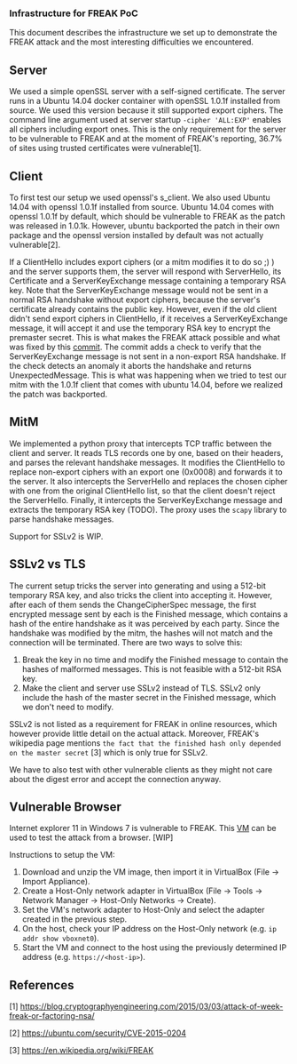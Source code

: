 ### Infrastructure for FREAK PoC

This document describes the infrastructure we set up to demonstrate the FREAK attack and the most interesting difficulties we encountered.

## Server

We used a simple openSSL server with a self-signed certificate. The server runs in a Ubuntu 14.04 docker container with openSSL 1.0.1f installed from source. We used this version because it still supported export ciphers. The command line argument used at server
startup `-cipher 'ALL:EXP'` enables all ciphers including export ones. This is the only requirement for the server to be vulnerable to FREAK and at the moment of FREAK's reporting, 36.7% of sites using trusted certificates were vulnerable[1].

## Client

To first test our setup we used openssl's s_client. We also used Ubuntu 14.04 with openssl 1.0.1f installed from source. Ubuntu 14.04 comes with openssl 1.0.1f by default, which should be vulnerable to FREAK as the patch was released in 1.0.1k. However, ubuntu
backported the patch in their own package and the openssl version installed by default was not actually vulnerable[2]. 

If a ClientHello includes export ciphers (or a mitm modifies it to do so ;) ) and the server supports them, the server will respond
with ServerHello, its Certificate and a ServerKeyExchange message containing a temporary RSA key. Note that the ServerKeyExchange message would not be sent in a normal RSA handshake without export ciphers, because the server's certificate already contains the public key. However, even if the old client didn't send export ciphers in ClientHello, if it receives a ServerKeyExchange message, it will accept it and use the temporary RSA key to encrypt the premaster secret. This is what makes the FREAK attack possible and what was fixed by this [commit](https://git.openssl.org/gitweb/?p=openssl.git;a=commit;h=5f0d4f7f6f1b8e3f4c3e2e6f4b5a5c6c3e2e6f4b).
The commit adds a check to verify that the ServerKeyExchange message is not sent in a non-export RSA handshake. If the check
detects an anomaly it aborts the handshake and returns UnexpectedMessage. This is what was happening when we tried to test our mitm
with the 1.0.1f client that comes with ubuntu 14.04, before we realized the patch was backported.

## MitM

We implemented a python proxy that intercepts TCP traffic between the client and server. It reads TLS records one by one, based
on their headers, and parses the relevant handshake messages. It modifies the ClientHello to replace non-export ciphers with an export one (0x0008) and forwards it to the server. It also intercepts the ServerHello and replaces the chosen cipher with one from the original ClientHello list, so that the client doesn't reject the ServerHello. Finally, it intercepts the ServerKeyExchange message and extracts the temporary RSA key (TODO). The proxy uses the `scapy` library to parse handshake messages. 

Support for SSLv2 is WIP.

## SSLv2 vs TLS

The current setup tricks the server into generating and using a 512-bit temporary RSA key, and also tricks the client into accepting it. However, after each of them sends the ChangeCipherSpec message, the first encrypted message sent by each is the Finished message, which contains a hash of the entire handshake as it was perceived by each party. Since the handshake was modified by the mitm, the hashes will not match and the connection will be terminated. There are two ways to solve this:
1. Break the key in no time and modify the Finished message to contain the hashes of malformed messages. This is not feasible with a 512-bit RSA key.
2. Make the client and server use SSLv2 instead of TLS. SSLv2 only include the hash of the master secret in the Finished message,
which we don't need to modify.

SSLv2 is not listed as a requirement for FREAK in online resources, which however provide little detail on the actual attack. Moreover, FREAK's wikipedia page mentions `the fact that the finished hash only depended on the master secret` [3] which is only
true for SSLv2.

We have to also test with other vulnerable clients as they might not care about the digest error and accept the connection anyway.

## Vulnerable Browser

Internet explorer 11 in Windows 7 is vulnerable to FREAK. This [VM](https://archive.org/download/modern.ie-vm/IE11.Win7.VirtualBox.zip) can be used to test the attack from a browser. [WIP]

Instructions to setup the VM:
1. Download and unzip the VM image, then import it in VirtualBox (File -> Import Appliance).
2. Create a Host-Only network adapter in VirtualBox (File -> Tools -> Network Manager -> Host-Only Networks -> Create).
3. Set the VM's network adapter to Host-Only and select the adapter created in the previous step.
4. On the host, check your IP address on the Host-Only network (e.g. `ip addr show vboxnet0`).
5. Start the VM and connect to the host using the previously determined IP address (e.g. `https://<host-ip>`).

## References

[1] https://blog.cryptographyengineering.com/2015/03/03/attack-of-week-freak-or-factoring-nsa/

[2] https://ubuntu.com/security/CVE-2015-0204

[3] https://en.wikipedia.org/wiki/FREAK